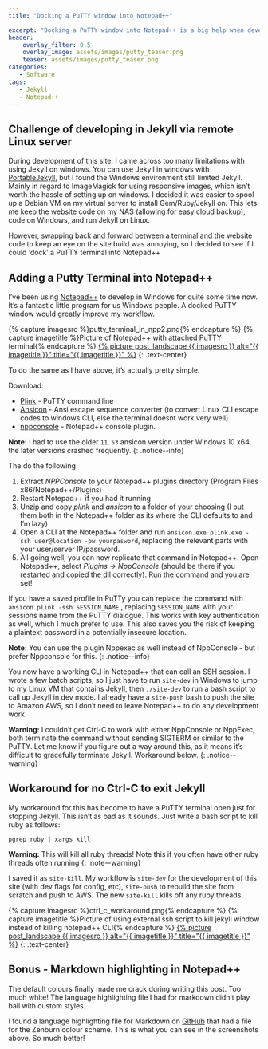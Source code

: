 ```yaml
---
title: "Docking a PuTTY window into Notepad++"

excerpt: "Docking a PuTTY window into Notepad++ is a big help when developing a Jekyll blog in a Windows environment - when you have outsourced the Jekyll build to a local Linux server"
header:
    overlay_filter: 0.5
    overlay_image: assets/images/putty_teaser.png
    teaser: assets/images/putty_teaser.png
categories:
   - Software
tags: 
   - Jekyll
   - Notepad++
---
```



## Challenge of developing in Jekyll via remote Linux server

During development of this site, I came across too many limitations with using Jekyll on windows. You can use Jekyll in windows with [PortableJekyll][PortableJekyll], but I found the Windows environment still limited Jekyll. Mainly in regard to ImageMagick for using responsive images, which isn’t worth the hassle of setting up on windows. I decided it was easier to spool up a Debian VM on my virtual server to install Gem/Ruby/Jekyll on. This lets me keep the website code on my NAS (allowing for easy cloud backup), code on Windows, and run Jekyll on Linux.

However, swapping back and forward between a terminal and the website code to keep an eye on the site build was annoying, so I decided to see if I could ‘dock’ a PuTTY terminal into Notepad++

## Adding a Putty Terminal into Notepad++

I’ve been using [Notepad++][Notepadpp] to develop in Windows for quite some time now. It’s a fantastic little program for us Windows people. A docked PuTTY window would greatly improve my workflow.

    
{% capture imagesrc %}putty_terminal_in_npp2.png{% endcapture %}
{% capture imagetitle %}Picture of Notepad++ with attached PuTTY terminal{% endcapture %}
<a href="/assets/images/{{ imagesrc }}">{% picture post_landscape {{ imagesrc }} alt="{{ imagetitle }}" title="{{ imagetitle }}" %}</a>
{: .text-center}

To do the same as I have above, it’s actually pretty simple.

Download:

* [Plink][plink] - PuTTY command line
* [Ansicon][ansicon] - Ansi escape sequence converter (to convert Linux CLI escape codes to windows CLI, else the terminal doesnt work very well)
* [nppconsole][nppconsole] - Notepad++ console plugin.

**Note:** I had to use the older `11.53` ansicon version under Windows 10 x64, the later versions crashed frequently.
{: .notice--info}

The do the following

1.  Extract *NPPConsole* to your Notepad++ plugins directory (Program Files x86/Notepad++/Plugins)
2.  Restart Notepad++ if you had it running
3.  Unzip and copy *plink* and *ansicon* to a folder of your choosing (I put them both in the Notepad++ folder as its where the CLI defaults to and I’m lazy)
4.  Open a CLI at the Notepad++ folder and run `ansicon.exe plink.exe -ssh user@location -pw yourpasword`, replacing the relevant parts with your user/server IP/password.
5.  All going well, you can now replicate that command in Notepad++. Open Notepad++, select *Plugins -> NppConsole* (should be there if you restarted and copied the dll correctly). Run the command and you are set!

If you have a saved profile in PuTTy you can replace the command with  `ansicon plink -ssh SESSION_NAME` , replacing `SESSION_NAME` with your sessions name from the PuTTY dialogue. This works with key authentication as well, which I much prefer to use. This also saves you the risk of keeping a plaintext password in a potentially insecure location.

**Note:** You can use the plugin Nppexec as well instead of NppConsole - but i prefer Nppconsole for this.
{: .notice--info}

You now have a working CLI in Notepad++ that can call an SSH session. I wrote a few batch scripts, so I just have to run `site-dev` in Windows to jump to my Linux VM that contains Jekyll, then  `./site-dev` to run a bash script to call up Jekyll in dev mode. I already have a `site-push`  bash to push the site to Amazon AWS, so I don’t need to leave Notepad++ to do any development work.

**Warning:** I couldn’t get Ctrl-C to work with either NppConsole or NppExec, both terminate the command without sending SIGTERM or similar to the PuTTY. Let me know if you figure out a way around this, as it means it’s difficult to gracefully terminate Jekyll. Workaround below.
{: .notice--warning}

## Workaround for no Ctrl-C to exit Jekyll

My workaround for this has become to have a PuTTY terminal open just for stopping Jekyll. This isn’t as bad as it sounds. Just write a bash script to kill ruby as follows:

```
pgrep ruby | xargs kill
```


**Warning:** This will kill all ruby threads! Note this if you often have other ruby threads often running
{: .note--warning}

I saved it as `site-kill`. My workflow is `site-dev` for the development of this site (with dev flags for config, etc), `site-push` to rebuild the site from scratch and push to AWS. The new  `site-kill` kills off any ruby threads.


{% capture imagesrc %}ctrl_c_workaround.png{% endcapture %}
{% capture imagetitle %}Picture of using external ssh script to kill jekyll window instead of killing notepad++ CLI{% endcapture %}
<a href="/assets/images/{{ imagesrc }}">{% picture post_landscape {{ imagesrc }} alt="{{ imagetitle }}" title="{{ imagetitle }}" %}</a>
{: .text-center}



## Bonus - Markdown highlighting in Notepad++

The default colours finally made me crack during writing this post. Too much white! The language highlighting file I had for markdown didn’t play ball with custom styles.

I found a language highlighting file for Markdown on [GitHub][markdownhighlight] that had a file for the Zenburn colour scheme. This is what you can see in the screenshots above. So much better!


[portablejekyll]:https://github.com/madhur/PortableJekyll
[notepadpp]:https://notepad-plus-plus.org/
[plink]:http://www.chiark.greenend.org.uk/~sgtatham/putty/download.html
[ansicon]:https://github.com/adoxa/ansicon/downloads
[nppconsole]:https://sourceforge.net/projects/nppconsole/
[markdownhighlight]:https://github.com/Edditoria/markdown_npp_zenburn